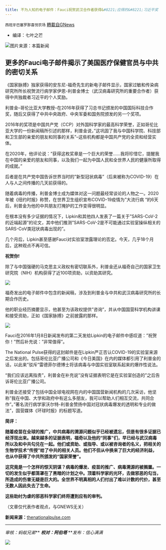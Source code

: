 ```yaml
---
title: 不为人知的电子邮件：Fauci祝贺武汉合作者获得&#8221;应得的&#8221;习近平奖
---
```

`西班牙巴塞罗那喜悦农场` [轉載自GNews](https://gnews.org/zh-hans/1569361/)

- 编译：七叶之芒

![](https://assets.gnews.org/wp-content/uploads/2021/10/Professor-Walter-Ian-Lipkin.png)图片来源：本篇新闻
## 更多的Fauci电子邮件揭示了美国医疗保健官员与中共的密切关系

《国家脉搏》独家获得的安东尼-福奇先生的新电子邮件显示，国家过敏和传染病研究所所长祝贺流行病学家伊恩-利普金博士（武汉病毒研究所的重要合作者）获得中共独裁者习近平的个人奖励。

利普金–哥伦比亚大学教授–在2016年获得了习总书记颁发的中国国际科技合作奖，随后又获得了中共中央政府、中央军委和国务院颁发的另一个奖项。

2016年的奖项是中国共产党（CCP）对外国科学家的最高科学荣誉，正如哥伦比亚大学的一份新闻稿所引述的那样，利普金说，”这巩固了我与中国科学院、科技部和卫生部的亲爱的朋友和同事的关系”–这些机构都是中国共产党的全资和经营实体。

在2020年，他评论说：”获得这枚奖章是一个巨大的荣誉……我将珍惜它，提醒我在中国的亲爱的朋友和同事，以及我们一起为中国人民和全世界人民的健康所取得的成就。”

后者是在共产党中国告诉世界当时的”新型冠状病毒”（后来被称为COVID-19）在人与人之间传播的几天前获得的。

随着病毒的传播，利普金博士成为媒体对这一问题最经常谈论的人物之一。2020年被《纽约时报》称赞，在世界卫生组织宣布COVID-19疫情为”大流行病 “的6天后，利普金为他的中共朋友打掩护的工作变得很明显。

在根本没有多少证据的情况下，Lipkin和其他四人发表了一篇关于”SARS-CoV-2的近端起源”的论文，其中他们推测”SARS-CoV-2是不可能通过实验室操纵相关的SARS-CoV类冠状病毒出现的”。

几个月后，Lipkin甚至感谢Fauci对实验室泄露理论的否定。今天，几乎18个月后，这种观点不再可信。

**祝贺你!**

除了与中国强硬的马克思主义政权有密切联系外，利普金还从福奇自己的国家卫生研究院（NIH）机构获得了近100项资助，以资助其研究。

![](https://assets.gnews.org/wp-content/uploads/2021/10/unknown-2.png)

福奇发出的电子邮件中包含的新闻稿，涉及到利普金与中共和武汉病毒研究所的长期合作历史。

他的职业经历摘要显示，他甚至为该政权提供”咨询”，并从中国国营科学机构讲课和接受资助，正如《国家脉搏》之前披露的那样。

![](https://assets.gnews.org/wp-content/uploads/2021/10/unknown-3.png)

Fauci在2016年1月8日新闻发布的第二天发给Lipkin的电子邮件中感叹道：”祝贺你！”然后补充说：”非常值得”。

The National Pulse获得的这封邮件是在Lipkin严正否认COVID-19的实验室来源之后发出的。包括哥伦比亚广播公司和《今日美国》在内的媒体都引用了利普金的话，以此来”驳斥”雷德菲尔德博士将该病毒与中国实验室联系起来的爆炸性说法。

“我们应该远离指责”，利普金在补充说”没有证据表明它是在实验室创造的”之后告诉哥伦比亚广播公司。

利普金还接受了包括中国全球电视网在内的中国国营新闻机构的几次采访，他坚称”我在中国、大学和政府中有这么多朋友，我可以帮助人们相互交流，共同合作”。”著名流行病学家沃尔特-利普金赞扬中国对冠状病毒爆发的透明和专业的做法”，国营媒体《环球时报》的标题写道。

**简评：**

**随着疫苗在全球的推广，中共病毒的溯源问题似乎已经被遗忘，但是有很多证据已经浮现出来。越来越多的证据表明，福奇以及他的“同事”们，早已经与武汉病毒所以及和中共勾兑在一起。他们或资助、或指导、或以被咨询者的名义，把相关的生物学技术“传授”给了中共的相关人员。他们不但从中换来了巨大的经济利益，也从中获得了中共所颁发的“国家荣誉”。**

**这究竟是一个怎样的惊天阴谋？病毒的爆发、疫苗的推广、病毒溯源的被搁置。一切的发生似乎都笼罩在了黑暗的计划之中。顶着科学家的光环，去做邪恶的勾当，所造成的伤害无疑是巨大的。全世界不明真相的人们付出了难以计数的代价，甚至无数人因此失去了生命。**

**这些助纣为虐的邪恶科学家们终将遭到应有的审判。**

（文章仅代表作者观点，与GNEWS无关）

**新闻来源：**[thenationalpulse.com](https://thenationalpulse.com/exclusive/foiad-fauci-emails-reveal-congratulating-researchers-earning-ccp-awards/)

* * *

*审核：蚂蚁兄弟***
***校对：阿伯塔***
***发布：信心满满*

![](https://assets.gnews.org/wp-content/uploads/2021/09/GNEWS_CH.-1-1.jpeg)
